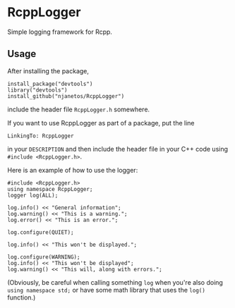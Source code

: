 # RcppLogger

Simple logging framework for Rcpp.

## Usage

After installing the package,

```
install_package("devtools")
library("devtools")
install_github("njanetos/RcppLogger")
```

include the header file `RcppLogger.h` somewhere.

If you want to use RcppLogger as part of a package, put the line
```
LinkingTo: RcppLogger
```
in your `DESCRIPTION` and then include the header file in your C++ code using `#include <RcppLogger.h>`.

Here is an example of how to use the logger:

```
#include <RcppLogger.h>
using namespace RcppLogger;
logger log(ALL);

log.info() << "General information";
log.warning() << "This is a warning.";
log.error() << "This is an error.";

log.configure(QUIET);

log.info() << "This won't be displayed.";

log.configure(WARNING);
log.info() << "This won't be displayed";
log.warning() << "This will, along with errors.";
```

(Obviously, be careful when calling something `log` when you're also doing `using namespace std;` or have some math library that uses the `log()` function.)
